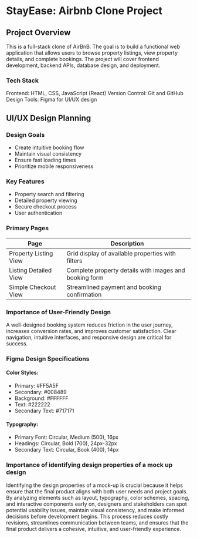 # StayEase: Airbnb Clone Project

## Project Overview
This is a full-stack clone of AirBnB. The goal is to build a functional web application that allows users to browse property listings, view property details, and complete bookings. The project will cover frontend development, backend APIs, database design, and deployment.

### Tech Stack
Frontend: HTML, CSS, JavaScript (React)
Version Control: Git and GitHub
Design Tools: Figma for UI/UX design

## UI/UX Design Planning

### Design Goals
- Create intuitive booking flow
- Maintain visual consistency
- Ensure fast loading times
- Prioritize mobile responsiveness

### Key Features
- Property search and filtering
- Detailed property viewing
- Secure checkout process
- User authentication

### Primary Pages
| Page                    | Description                                              |
|-------------------------|----------------------------------------------------------|
| Property Listing View   |	Grid display of available properties with filters        |
| Listing Detailed View   |	Complete property details with images and booking form   |
| Simple Checkout View    |	Streamlined payment and booking confirmation             |

### Importance of User-Friendly Design
A well-designed booking system reduces friction in the user journey, increases conversion rates, and improves customer satisfaction. Clear navigation, intuitive interfaces, and responsive design are critical for success.

### Figma Design Specifications

#### Color Styles:

- Primary: #FF5A5F
- Secondary: #008489
- Background: #FFFFFF
- Text: #222222
- Secondary Text: #717171

#### Typography:

- Primary Font: Circular, Medium (500), 16px
- Headings: Circular, Bold (700), 24px-32px
- Secondary Text: Circular, Book (400), 14px

### Importance of identifying design properties of a mock up design

Identifying the design properties of a mock-up is crucial because it helps ensure that the final product aligns with both user needs and project goals. By analyzing elements such as layout, typography, color schemes, spacing, and interactive components early on, designers and stakeholders can spot potential usability issues, maintain visual consistency, and make informed decisions before development begins. This process reduces costly revisions, streamlines communication between teams, and ensures that the final product delivers a cohesive, intuitive, and user-friendly experience.

